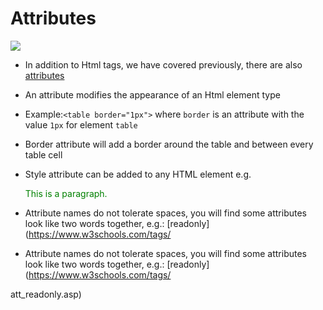 
# Attributes
  
[![](/assets/html-attribute.png)](https://clearlydecoded.com/anatomy-of-html-tag)
 
* In addition to Html tags, we have covered previously, there are also [attributes](https://www.w3schools.com/html/html_attributes.asp)

* An attribute modifies the appearance of an Html element type

* Example:`<table border="1px">` where `border` is an attribute with the value `1px` for element `table`

* Border attribute will add a border around the table and between every table cell

* Style attribute can be added to any HTML element e.g.  <p style="color:green">This is a paragraph.</p>

* Attribute names do not tolerate spaces, you will find some attributes look like two words together, e.g.: [readonly](https://www.w3schools.com/tags/

* Attribute names do not tolerate spaces, you will find some attributes look like two words together, e.g.: [readonly](https://www.w3schools.com/tags/

att_readonly.asp)